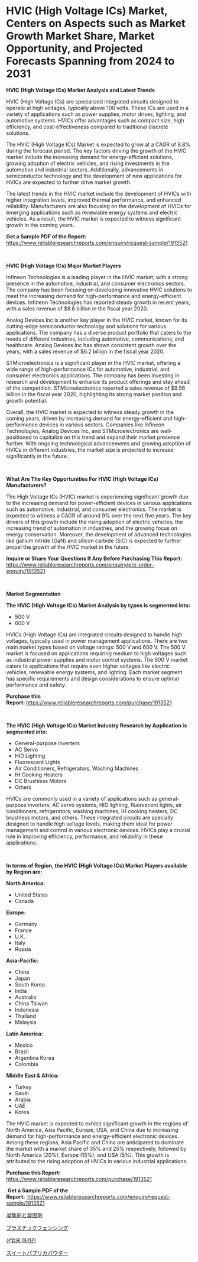<p><h1>HVIC (High Voltage ICs) Market, Centers on Aspects such as Market Growth Market Share, Market Opportunity, and Projected Forecasts Spanning from 2024 to 2031</h1></p><p><strong>HVIC (High Voltage ICs) Market Analysis and Latest Trends</strong></p>
<p><p>HVIC (High Voltage ICs) are specialized integrated circuits designed to operate at high voltages, typically above 100 volts. These ICs are used in a variety of applications such as power supplies, motor drives, lighting, and automotive systems. HVICs offer advantages such as compact size, high efficiency, and cost-effectiveness compared to traditional discrete solutions.</p><p>The HVIC (High Voltage ICs) Market is expected to grow at a CAGR of 8.8% during the forecast period. The key factors driving the growth of the HVIC market include the increasing demand for energy-efficient solutions, growing adoption of electric vehicles, and rising investments in the automotive and industrial sectors. Additionally, advancements in semiconductor technology and the development of new applications for HVICs are expected to further drive market growth.</p><p>The latest trends in the HVIC market include the development of HVICs with higher integration levels, improved thermal performance, and enhanced reliability. Manufacturers are also focusing on the development of HVICs for emerging applications such as renewable energy systems and electric vehicles. As a result, the HVIC market is expected to witness significant growth in the coming years.</p></p>
<p><strong>Get a Sample PDF of the Report:&nbsp;</strong> <a href="https://www.reliableresearchreports.com/enquiry/request-sample/1913521">https://www.reliableresearchreports.com/enquiry/request-sample/1913521</a></p>
<p>&nbsp;</p>
<p><strong>HVIC (High Voltage ICs) Major Market Players</strong></p>
<p><p>Infineon Technologies is a leading player in the HVIC market, with a strong presence in the automotive, industrial, and consumer electronics sectors. The company has been focusing on developing innovative HVIC solutions to meet the increasing demand for high-performance and energy-efficient devices. Infineon Technologies has reported steady growth in recent years, with a sales revenue of $8.6 billion in the fiscal year 2020.</p><p>Analog Devices Inc is another key player in the HVIC market, known for its cutting-edge semiconductor technology and solutions for various applications. The company has a diverse product portfolio that caters to the needs of different industries, including automotive, communications, and healthcare. Analog Devices Inc has shown consistent growth over the years, with a sales revenue of $6.2 billion in the fiscal year 2020.</p><p>STMicroelectronics is a significant player in the HVIC market, offering a wide range of high-performance ICs for automotive, industrial, and consumer electronics applications. The company has been investing in research and development to enhance its product offerings and stay ahead of the competition. STMicroelectronics reported a sales revenue of $9.56 billion in the fiscal year 2020, highlighting its strong market position and growth potential.</p><p>Overall, the HVIC market is expected to witness steady growth in the coming years, driven by increasing demand for energy-efficient and high-performance devices in various sectors. Companies like Infineon Technologies, Analog Devices Inc, and STMicroelectronics are well-positioned to capitalize on this trend and expand their market presence further. With ongoing technological advancements and growing adoption of HVICs in different industries, the market size is projected to increase significantly in the future.</p></p>
<p>&nbsp;</p>
<p><strong>What Are The Key Opportunities For HVIC (High Voltage ICs) Manufacturers?</strong></p>
<p><p>The High Voltage ICs (HVIC) market is experiencing significant growth due to the increasing demand for power-efficient devices in various applications such as automotive, industrial, and consumer electronics. The market is expected to witness a CAGR of around 9% over the next five years. The key drivers of this growth include the rising adoption of electric vehicles, the increasing trend of automation in industries, and the growing focus on energy conservation. Moreover, the development of advanced technologies like gallium nitride (GaN) and silicon carbide (SiC) is expected to further propel the growth of the HVIC market in the future.</p></p>
<p><strong>Inquire or Share Your Questions If Any Before Purchasing This Report:</strong> <a href="https://www.reliableresearchreports.com/enquiry/pre-order-enquiry/1913521">https://www.reliableresearchreports.com/enquiry/pre-order-enquiry/1913521</a></p>
<p>&nbsp;</p>
<p><strong>Market Segmentation</strong></p>
<p><strong>The HVIC (High Voltage ICs) Market Analysis by types is segmented into:</strong></p>
<p><ul><li>500 V</li><li>600 V</li></ul></p>
<p><p>HVICs (High Voltage ICs) are integrated circuits designed to handle high voltages, typically used in power management applications. There are two main market types based on voltage ratings: 500 V and 600 V. The 500 V market is focused on applications requiring medium to high voltages such as industrial power supplies and motor control systems. The 600 V market caters to applications that require even higher voltages like electric vehicles, renewable energy systems, and lighting. Each market segment has specific requirements and design considerations to ensure optimal performance and safety.</p></p>
<p><strong>Purchase this Report:&nbsp;</strong><a href="https://www.reliableresearchreports.com/purchase/1913521">https://www.reliableresearchreports.com/purchase/1913521</a></p>
<p>&nbsp;</p>
<p><strong>The HVIC (High Voltage ICs) Market Industry Research by Application is segmented into:</strong></p>
<p><ul><li>General-purpose Inverters</li><li>AC Servo</li><li>HID Lighting</li><li>Fluorescent Lights</li><li>Air Conditioners, Refrigerators, Washing Machines</li><li>IH Cooking Heaters</li><li>DC Brushless Motors</li><li>Others</li></ul></p>
<p><p>HVICs are commonly used in a variety of applications such as general-purpose inverters, AC servo systems, HID lighting, fluorescent lights, air conditioners, refrigerators, washing machines, IH cooking heaters, DC brushless motors, and others. These integrated circuits are specially designed to handle high voltage levels, making them ideal for power management and control in various electronic devices. HVICs play a crucial role in improving efficiency, performance, and reliability in these applications.</p></p>
<p>&nbsp;</p>
<p><strong>In terms of Region, the HVIC (High Voltage ICs) Market Players available by Region are:</strong></p>
<p>
    <p> <strong> North America: </strong>
        <ul>
            <li>United States</li>
            <li>Canada</li>
        </ul>
        </p> 
    <p> <strong> Europe: </strong>
        <ul>
            <li>Germany</li>
            <li>France</li>
            <li>U.K.</li>
            <li>Italy</li>
            <li>Russia</li>
        </ul>
        </p> 
    <p> <strong> Asia-Pacific: </strong>
        <ul>
            <li>China</li>
            <li>Japan</li>
            <li>South Korea</li>
            <li>India</li>
            <li>Australia</li>
            <li>China Taiwan</li>
            <li>Indonesia</li>
            <li>Thailand</li>
            <li>Malaysia</li>
        </ul>
        </p> 
    <p> <strong> Latin America: </strong>
        <ul>
            <li>Mexico</li>
            <li>Brazil</li>
            <li>Argentina Korea</li>
            <li>Colombia</li>
        </ul>
        </p> 
    <p> <strong> Middle East & Africa: </strong>
        <ul>
            <li>Turkey</li>
            <li>Saudi</li>
            <li>Arabia</li>
            <li>UAE</li>
            <li>Korea</li>
        </ul>
    </p>
    </p>
<p><p>The HVIC market is expected to exhibit significant growth in the regions of North America, Asia Pacific, Europe, USA, and China due to increasing demand for high-performance and energy-efficient electronic devices. Among these regions, Asia Pacific and China are anticipated to dominate the market with a market share of 35% and 25% respectively, followed by North America (20%), Europe (15%), and USA (5%). This growth is attributed to the rising adoption of HVICs in various industrial applications.</p></p>
<p><strong>Purchase this Report: </strong><a href="https://www.reliableresearchreports.com/purchase/1913521">https://www.reliableresearchreports.com/purchase/1913521</a></p>
<p>&nbsp;<strong>Get a Sample PDF of the Report:&nbsp;&nbsp;</strong><a href="https://www.reliableresearchreports.com/enquiry/request-sample/1913521">https://www.reliableresearchreports.com/enquiry/request-sample/1913521</a></p>
<p><strong></strong></p>
<p><p><a href="https://github.com/xnljig2898992/Market-Research-Report-List-1/blob/main/932575614030.md">凝集剤と凝固剤</a></p><p><a href="https://medium.com/@pollynsatcherayted345/%E3%83%97%E3%83%A9%E3%82%B9%E3%83%81%E3%83%83%E3%82%AF%E8%A3%BD%E3%83%95%E3%82%A7%E3%83%B3%E3%82%B9%E3%81%AE%E5%B8%82%E5%A0%B4%E3%83%AC%E3%83%9D%E3%83%BC%E3%83%88%E3%81%AF-%E3%81%93%E3%81%AE%E5%B8%82%E5%A0%B4%E3%81%AE%E6%9C%80%E6%96%B0%E3%81%AE%E3%83%88%E3%83%AC%E3%83%B3%E3%83%89%E3%81%A8%E6%88%90%E9%95%B7%E6%A9%9F%E4%BC%9A%E3%82%92%E6%98%8E%E3%82%89%E3%81%8B%E3%81%AB%E3%81%97%E3%81%A6%E3%81%84%E3%81%BE%E3%81%99-07847b8f2ef6">プラスチックフェンシング</a></p><p><a href="https://medium.com/@cordiehyatt1/%EC%82%B0%EC%97%85-%EB%A7%88%EA%B0%80%EB%A6%B0-%EC%8B%9C%EC%9E%A5-%EC%9C%A0%ED%98%95-%EC%9D%91%EC%9A%A9-%EB%B0%8F-%EC%A7%80%EB%A6%AC%EB%B3%84-%EC%A2%85%ED%95%A9-%ED%8F%89%EA%B0%80-6247b8b75787">산업용 마가린</a></p><p><a href="https://medium.com/@shawnsmihv6/%E7%94%98%E3%81%84%E3%83%91%E3%83%97%E3%83%AA%E3%82%AB%E3%83%91%E3%82%A6%E3%83%80%E3%83%BC%E5%B8%82%E5%A0%B4%E3%81%AE%E3%83%A1%E3%83%88%E3%83%AA%E3%82%AF%E3%82%B9%E3%81%AE%E3%83%87%E3%82%B3%E3%83%BC%E3%83%89-%E5%B8%82%E5%A0%B4%E3%82%B7%E3%82%A7%E3%82%A2-%E3%83%88%E3%83%AC%E3%83%B3%E3%83%89-%E6%88%90%E9%95%B7%E3%83%91%E3%82%BF%E3%83%BC%E3%83%B3-0f5e7c7e27c0">スイートパプリカパウダー</a></p></p>